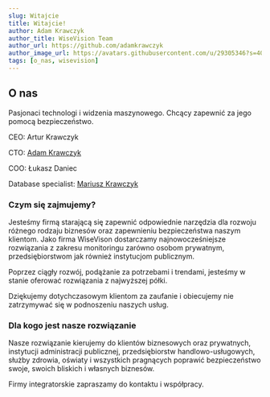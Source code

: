 ```yaml
---
slug: Witajcie
title: Witajcie!
author: Adam Krawczyk
author_title: WiseVision Team
author_url: https://github.com/adamkrawczyk
author_image_url: https://avatars.githubusercontent.com/u/29305346?s=400&u=2180bd093bf1643c8e72d516146296e2297a0e8d&v=4
tags: [o_nas, wisevision]
---
```


## O nas

Pasjonaci technologi i widzenia maszynowego. Chcący zapewnić za jego pomocą bezpieczeństwo. 

CEO: Artur Krawczyk

CTO: [Adam Krawczyk](https://www.linkedin.com/in/adkrawcz/)

COO: Łukasz Daniec

Database specialist: [Mariusz Krawczyk](https://www.linkedin.com/in/mariusz-krawczyk-50337172/)

### Czym się zajmujemy?

<!--truncate-->

Jesteśmy firmą starającą się zapewnić odpowiednie narzędzia dla rozwoju różnego rodzaju biznesów oraz zapewnieniu bezpieczeństwa naszym klientom. 
Jako firma WiseVison dostarczamy najnowocześniejsze rozwiązania z zakresu monitoringu zarówno osobom prywatnym, przedsiębiorstwom jak również instytucjom publicznym. 

Poprzez ciągły rozwój, podążanie za potrzebami i trendami, jesteśmy w stanie oferować rozwiązania z najwyższej półki. 

Dziękujemy dotychczasowym klientom za zaufanie i obiecujemy nie zatrzymywać się w podnoszeniu naszych usług. 

### Dla kogo jest nasze rozwiązanie

Nasze rozwiązanie kierujemy do klientów biznesowych oraz prywatnych, instytucji administracji publicznej, przedsiębiorstw handlowo-usługowych, służby zdrowia, oświaty i wszystkich pragnących poprawić bezpieczeństwo swoje, swoich bliskich i własnych biznesów.

Firmy integratorskie zapraszamy do kontaktu i współpracy.

